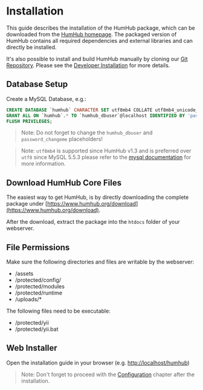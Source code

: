 Installation 
============

This guide describes the installation of the HumHub package, which can be downloaded from the 
[HumHub homepage](https://www.humhub.org/download). The packaged version of HumHub contains all required 
dependencies and external libraries and can directly be installed.
 
It's also possible to install and build HumHub manually by cloning our [Git Repository](https://github.com/humhub/humhub).
Please see the [Developer Installation](../developer/git-installation.md) for more details.

Database Setup
--------
Create a MySQL Database, e.g.:

```sql
CREATE DATABASE `humhub` CHARACTER SET utf8mb4 COLLATE utf8mb4_unicode_ci;
GRANT ALL ON `humhub`.* TO `humhub_dbuser`@localhost IDENTIFIED BY 'password_changeme';
FLUSH PRIVILEGES;
```

> Note: Do not forget to change the `humhub_dbuser` and `password_changeme` placeholders!

> Note: `utf8mb4` is supported since HumHub v1.3 and is preferred over `utf8` since MySQL 5.5.3 
please refer to the [mysql documentation](https://dev.mysql.com/doc/refman/5.5/en/charset-unicode-utf8mb4.html) for more information.


Download HumHub Core Files
---------------------------

The easiest way to get HumHub, is by directly downloading the complete package under [https://www.humhub.org/download](https://www.humhub.org/download).

After the download, extract the package into the `htdocs` folder of your webserver.


File Permissions
----------------------------

Make sure the following directories and files are writable by the webserver:

- /assets
- /protected/config/
- /protected/modules
- /protected/runtime
- /uploads/*

The following files need to be executable:

 - /protected/yii
 - /protected/yii.bat


Web Installer
-------------------

Open the installation guide in your browser (e.g. [http://localhost/humhub](http://localhost/humhub))

> Note: Don't forget to proceed with the [Configuration](installation-configuration.md) chapter after the installation.


